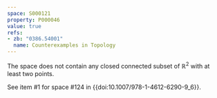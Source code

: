 ```yaml
---
space: S000121
property: P000046
value: true
refs:
- zb: "0386.54001"
  name: Counterexamples in Topology
---
```


The space does not contain any closed connected subset of $\mathbb R^2$ with at least two points.

See item #1 for space #124 in {{doi:10.1007/978-1-4612-6290-9_6}}.
